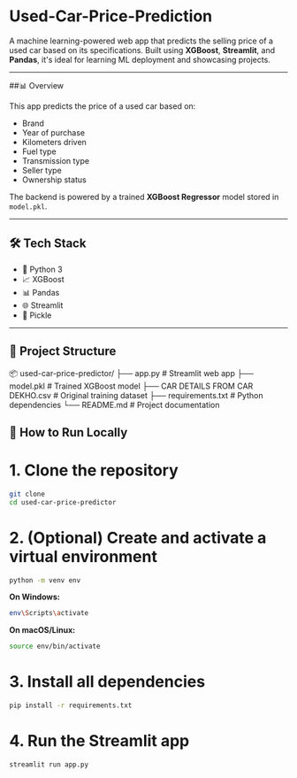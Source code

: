 # Used-Car-Price-Prediction


A machine learning-powered web app that predicts the selling price of a used car based on its specifications. Built using **XGBoost**, **Streamlit**, and **Pandas**, it's ideal for learning ML deployment and showcasing projects.

---

##📊 Overview

This app predicts the price of a used car based on:
- Brand
- Year of purchase
- Kilometers driven
- Fuel type
- Transmission type
- Seller type
- Ownership status

The backend is powered by a trained **XGBoost Regressor** model stored in `model.pkl`.

---

## 🛠 Tech Stack

- 🐍 Python 3
- 📈 XGBoost
- 📊 Pandas
- 🌐 Streamlit
- 💾 Pickle

---

## 📁 Project Structure

📦 used-car-price-predictor/
├── app.py # Streamlit web app
├── model.pkl # Trained XGBoost model
├── CAR DETAILS FROM CAR DEKHO.csv # Original training dataset
├── requirements.txt # Python dependencies
└── README.md # Project documentation

## 🚀 How to Run Locally


# 1. Clone the repository
```bash
git clone 
cd used-car-price-predictor
```
# 2. (Optional) Create and activate a virtual environment
```bash
python -m venv env
```
**On Windows:**
```bash
env\Scripts\activate
```
**On macOS/Linux:**
```bash
source env/bin/activate
```
# 3. Install all dependencies
```bash
pip install -r requirements.txt
```
# 4. Run the Streamlit app
```bash
streamlit run app.py
```

